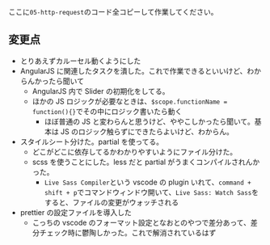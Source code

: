 ここに`05-http-request`のコード全コピーして作業してください。

## 変更点

- とりあえずカルーセル動くようにした
- AngularJS に関連したタスクを潰した。これで作業できるといいけど、わからんかったら聞いて
  - AngularJS 内で Slider の初期化をしてる。
  - ほかの JS ロジックが必要なときは、`$scope.functionName = function(){}`でその中にロジック書いたら動く
    - ほぼ普通の JS と変わらんと思うけど、ややこしかったら聞いて。基本は JS のロジック触らずにできたらよいけど、わからん。
- スタイルシート分けた。partial を使ってる。
  - どこがどこに依存してるかわかりやすいようにファイル分けた。
  - scss を使うことにした。less だと partial がうまくコンパイルされんかった。
    - `Live Sass Compiler`という vscode の plugin いれて、`command + shift + p`でコマンドウィンドウ開いて、`Live Sass: Watch Sass`をすると、ファイルの変更がウォッチされる
- prettier の設定ファイルを導入した
  - こっちの vscode のフォーマット設定となおとのやつで差分あって、差分チェック時に鬱陶しかった。これで解消されているはず
